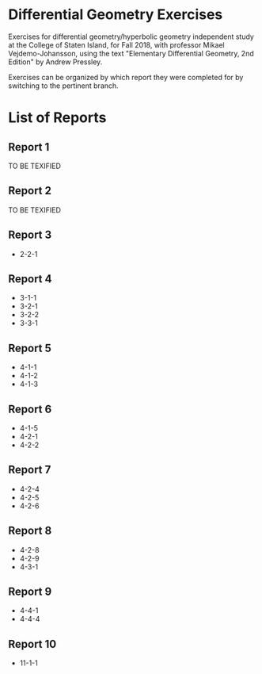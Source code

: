 # Differential Geometry Exercises

Exercises for differential geometry/hyperbolic geometry independent study at the College of Staten Island, for Fall 2018, with professor Mikael Vejdemo-Johansson, using the text "Elementary Differential Geometry, 2nd Edition" by Andrew Pressley.   

Exercises can be organized by which report they were completed for by switching to the pertinent branch.

# List of Reports

## Report 1
TO BE TEXIFIED

## Report 2
TO BE TEXIFIED

## Report 3
- 2-2-1

## Report 4
- 3-1-1
- 3-2-1
- 3-2-2
- 3-3-1

## Report 5
- 4-1-1
- 4-1-2
- 4-1-3

## Report 6
- 4-1-5
- 4-2-1
- 4-2-2

## Report 7
- 4-2-4
- 4-2-5
- 4-2-6

## Report 8
- 4-2-8
- 4-2-9
- 4-3-1

## Report 9
- 4-4-1
- 4-4-4

## Report 10
- 11-1-1
